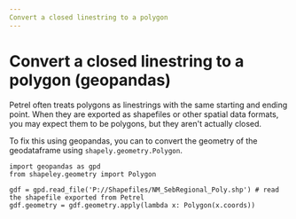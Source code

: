 ```yaml
---
Convert a closed linestring to a polygon
---
```

# Convert a closed linestring to a polygon (geopandas)
Petrel often treats polygons as linestrings with the same starting and ending point. When they are exported as shapefiles or other spatial data formats, you may expect them to be polygons, but they aren't actually closed.

To fix this using geopandas, you can to convert the geometry of the geodataframe using `shapely.geometry.Polygon`.


```
import geopandas as gpd
from shapeley.geometry import Polygon

gdf = gpd.read_file('P://Shapefiles/NM_SebRegional_Poly.shp') # read the shapefile exported from Petrel
gdf.geometry = gdf.geometry.apply(lambda x: Polygon(x.coords))
```